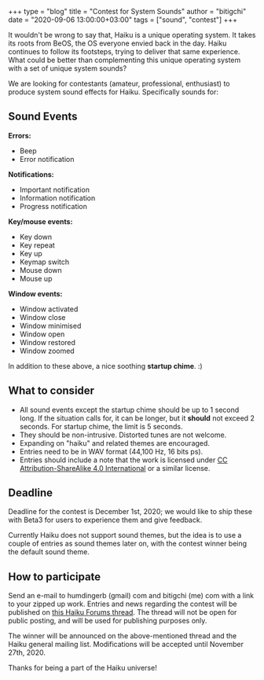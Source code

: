 +++
type = "blog"
title = "Contest for System Sounds"
author = "bitigchi"
date = "2020-09-06 13:00:00+03:00"
tags = ["sound", "contest"]
+++

It wouldn't be wrong to say that, Haiku is a unique operating system. It takes its roots from BeOS, the OS everyone envied back in the day. Haiku continues to follow its footsteps, trying to deliver that same experience. What could be better than complementing this unique operating system with a set of unique system sounds?

We are looking for contestants (amateur, professional, enthusiast) to produce system sound effects for Haiku. Specifically sounds for:

## Sound Events

**Errors:**

- Beep
- Error notification

**Notifications:**

- Important notification
- Information notification
- Progress notification

**Key/mouse events:**

- Key down
- Key repeat
- Key up
- Keymap switch
- Mouse down
- Mouse up

**Window events:**

- Window activated
- Window close
- Window minimised
- Window open
- Window restored
- Window zoomed

In addition to these above, a nice soothing **startup chime**. :)

## What to consider

- All sound events except the startup chime should be up to 1 second long. If the situation calls for, it can be longer, but it **should** not exceed 2 seconds. For startup chime, the limit is 5 seconds.
- They should be non-intrusive. Distorted tunes are not welcome.
- Expanding on "haiku" and related themes are encouraged.
- Entries need to be in WAV format (44,100 Hz, 16 bits ps).
- Entries should include a note that the work is licensed under [CC Attribution-ShareAlike 4.0 International](https://creativecommons.org/licenses/by-sa/4.0/) or a similar license.

## Deadline

Deadline for the contest is December 1st, 2020; we would like to ship these with Beta3 for users to experience them and give feedback.

Currently Haiku does not support sound themes, but the idea is to use a couple of entries as sound themes later on, with the contest winner being the default sound theme.

## How to participate

Send an e-mail to humdingerb (gmail) com and bitigchi (me) com with a link to your zipped up work. Entries and news regarding the contest will be published on [this Haiku Forums thread](). The thread will not be open for public posting, and will be used for publishing purposes only.

The winner will be announced on the above-mentioned thread and the Haiku general mailing list. Modifications will be accepted until November 27th, 2020.

Thanks for being a part of the Haiku universe!
